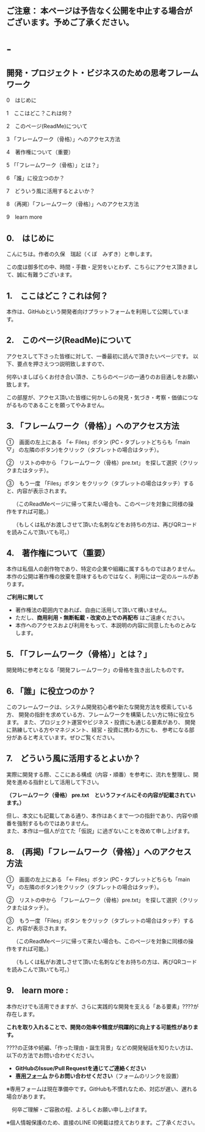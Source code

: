 
##  ご注意： 本ページは予告なく公開を中止する場合がございます。予めご了承ください。

# -
## 開発・プロジェクト・ビジネスのための思考フレームワーク

 0　はじめに
 
 1　ここはどこ？これは何？
 
 2　このページ(ReadMe)について
 
 3  「フレームワーク（骨格）」へのアクセス方法
 
 4　著作権について（重要）
 
 5  「「フレームワーク（骨格）」とは？」
 
 6 「誰」に役立つのか？
 
 7　どういう風に活用するとよいか？
 
 8 （再掲）「フレームワーク（骨格）」へのアクセス方法

 9　learn more

##  0.　はじめに

こんにちは。作者の久保　瑞起（くぼ　みずき）と申します。

この度は御多忙の中、時間・手数・足労をいとわず、こちらにアクセス頂きまして、誠に有難うございます。

##  1.　ここはどこ？これは何？

本作は、GitHubという開発者向けプラットフォームを利用して公開しています。

##  2.　このページ(ReadMe)について

アクセスして下さった皆様に対して、一番最初に読んで頂きたいページです。
以下、要点を押さえつつ説明致しますので、

何卒いましばらくお付き合い頂き、こちらのページの一通りのお目通しをお願い致します。

この部屋が、アクセス頂いた皆様に何かしらの発見・気づき・考察・価値につながるものであることを願ってやみません。

##  3. 「フレームワーク（骨格）」へのアクセス方法

 ①　画面の左上にある 「← Files」ボタン (PC・タブレットどちらも「main ▽」 の左隣のボタン)をクリック（タブレットの場合はタッチ）。

 ②　リストの中から 「フレームワーク（骨格）pre.txt」 を探して選択（クリックまたはタッチ）。

 ③　もう一度 「Files」ボタン をクリック（タブレットの場合はタッチ）すると、内容が表示されます。
 
　  （このReadMeページに帰って来たい場合も、このページを対象に同様の操作をすれば可能。）
   
　  （もしくは私がお渡しさせて頂いた名刺などをお持ちの方は、再びQRコードを読みこんで頂いても可。）

## 4.　著作権について（重要）

本作は私個人の創作物であり、特定の企業や組織に属するものではありません。
本作の公開は著作権の放棄を意味するものではなく、利用には一定のルールがあります。

**ご利用に関して**  
- 著作権法の範囲内であれば、自由に活用して頂いて構いません。  
- ただし、**商用利用・無断転載・改変の上での再配布** はご遠慮ください。  
- 本作へのアクセスおよび利用をもって、本説明の内容に同意したものとみなします。


##  5. 「「フレームワーク（骨格）」とは？」

開発時に参考となる「開発フレームワーク」の骨格を抜き出したものです。

##  6. 「誰」に役立つのか？

このフレームワークは、システム開発初心者や新たな開発方法を模索している方、
開発の指針を求めている方、フレームワークを構築したい方に特に役立ちます。
また、プロジェクト運営やビジネス・投資にも通じる要素があり、
開発に熟練している方やマネジメント、経営・投資に携わる方にも、
参考になる部分があると考えています。ぜひご覧ください。

##  7.　どういう風に活用するとよいか？

実際に開発する際、ここにある構成（内容・順番）を参考に、流れを整理し、開発を進める指針として活用して下さい。

 **（フレームワーク（骨格） pre.txt　というファイルにその内容が記載されています。）**
 
但し、本文にも記載してある通り、本作はあくまで一つの指針であり、内容や順番を強制するものではありません。  
また、本作は一個人が立てた「仮説」に過ぎないことを改めて申し上げます。

##  8.　(再掲)「フレームワーク（骨格）」へのアクセス方法

 ①　画面の左上にある 「← Files」ボタン (PC・タブレットどちらも「main ▽」 の左隣のボタン)をクリック（タブレットの場合はタッチ）。

 ②　リストの中から 「フレームワーク（骨格）pre.txt」 を探して選択（クリックまたはタッチ）。

 ③　もう一度 「Files」ボタン をクリック（タブレットの場合はタッチ）すると、内容が表示されます。
 
　  （このReadMeページに帰って来たい場合も、このページを対象に同様の操作をすれば可能。）
   
　  （もしくは私がお渡しさせて頂いた名刺などをお持ちの方は、再びQRコードを読みこんで頂いても可。）

##  9.　learn more :

本作だけでも活用できますが、さらに実践的な開発を支える「ある要素」????が存在します。

**これを取り入れることで、開発の効率や精度が飛躍的に向上する可能性があります。**  

????の正体や続編、「作った理由・誕生背景」などの開発秘話を知りたい方は、以下の方法でお問い合わせください。 
- **GitHubのIssue/Pull Requestを通じてご連絡ください**  
- **[専用フォーム](#) からお問い合わせください**（フォームのリンクを設置）

※専用フォームは現在準備中です。GitHubも不慣れなため、対応が遅い、遅れる場合があります。

　何卒ご理解・ご容赦の程、よろしくお願い申し上げます。
 
※個人情報保護のため、直接のLINE ID掲載は控えております。ご了承ください。
